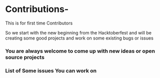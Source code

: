 # Contributions-
This is for first time Contributors 

So we start with the new beginning from the Hacktoberfest and will be creating some good projects and work on some existing bugs or issues 

### You are always welcome to come up with new ideas or open source projects ###

### List of Some issues You can work on ###
